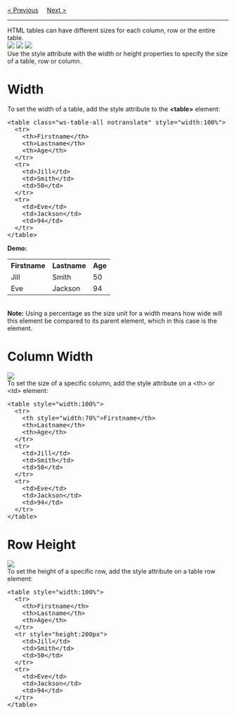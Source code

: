 <a href="/HTML/Tables/Borders.md">&lt; Previous</a>
&nbsp;&nbsp;&nbsp;
<a href="/HTML/Tables/Headers.md">Next &gt;</a>
<hr>
HTML tables can have different sizes for each column, row or the entire table.
<br>
<img src="https://i.imgur.com/tueJN6M.png">
<img src="https://i.imgur.com/0w8tsoA.png">
<img src="https://i.imgur.com/APg9ROf.png">
<br>
Use the style attribute with the width or height properties to specify the size of a table, row or column.
<h1>Width</h1>
To set the width of a table, add the style attribute to the <b>&lt;table&gt;</b> element:
<pre>
&lt;table class="ws-table-all notranslate" style="width:100%"&gt;
  &lt;tr&gt;
    &lt;th&gt;Firstname&lt;/th&gt;
    &lt;th&gt;Lastname&lt;/th&gt;
    &lt;th&gt;Age&lt;/th&gt;
  &lt;/tr&gt;
  &lt;tr&gt;
    &lt;td&gt;Jill&lt;/td&gt;
    &lt;td&gt;Smith&lt;/td&gt;
    &lt;td&gt;50&lt;/td&gt;
  &lt;/tr&gt;
  &lt;tr&gt;
    &lt;td&gt;Eve&lt;/td&gt;
    &lt;td&gt;Jackson&lt;/td&gt;
    &lt;td&gt;94&lt;/td&gt;
  &lt;/tr&gt;
&lt;/table&gt;
</pre>
<b>Demo:</b>
<br>
<table class="ws-table-all notranslate" style="width:100%">
  <tr>
    <th>Firstname</th>
    <th>Lastname</th>
    <th>Age</th>
  </tr>
  <tr>
    <td>Jill</td>
    <td>Smith</td>
    <td>50</td>
  </tr>
  <tr>
    <td>Eve</td>
    <td>Jackson</td>
    <td>94</td>
  </tr>
</table>
<br>
<b>Note:</b> Using a percentage as the size unit for a width means how wide will this element be compared to its parent element, which in this case is the <body> element.
<h1>Column Width</h1>
<img src="https://i.imgur.com/5NfpKNh.png">
<br>
To set the size of a specific column, add the style attribute on a &lt;th&gt; or &lt;td&gt; element:
<pre>
&lt;table style="width:100%"&gt;
  &lt;tr&gt;
    &lt;th style="width:70%">Firstname&lt;/th&gt;
    &lt;th&gt;Lastname&lt;/th&gt;
    &lt;th&gt;Age&lt;/th&gt;
  &lt;/tr&gt;
  &lt;tr&gt;
    &lt;td&gt;Jill&lt;/td&gt;
    &lt;td&gt;Smith&lt;/td&gt;
    &lt;td&gt;50&lt;/td&gt;
  &lt;/tr&gt;
  &lt;tr&gt;
    &lt;td&gt;Eve&lt;/td&gt;
    &lt;td&gt;Jackson&lt;/td&gt;
    &lt;td&gt;94&lt;/td&gt;
  &lt;/tr&gt;
&lt;/table&gt;
</pre>
<h1>Row Height</h1>
<img src="https://i.imgur.com/hvrvC3C.png">
<br>
To set the height of a specific row, add the style attribute on a table row element:
<pre>
&lt;table style="width:100%"&gt;
  &lt;tr&gt;
    &lt;th&gt;Firstname&lt;/th&gt;
    &lt;th&gt;Lastname&lt;/th&gt;
    &lt;th&gt;Age&lt;/th&gt;
  &lt;/tr&gt;
  &lt;tr style="height:200px"&gt;
    &lt;td&gt;Jill&lt;/td&gt;
    &lt;td&gt;Smith&lt;/td&gt;
    &lt;td&gt;50&lt;/td&gt;
  &lt;/tr&gt;
  &lt;tr&gt;
    &lt;td&gt;Eve&lt;/td&gt;
    &lt;td&gt;Jackson&lt;/td&gt;
    &lt;td&gt;94&lt;/td&gt;
  &lt;/tr&gt;
&lt;/table&gt;
</pre>
